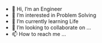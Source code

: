 - 👋 Hi, I’m an Engineer
- 👀 I’m interested in Problem Solving
- 🌱 I’m currently learning Life
- 💞️ I’m looking to collaborate on ...
- 📫 How to reach me ...

<!---
iRumesh/iRumesh is a ✨ special ✨ repository because its `README.md` (this file) appears on your GitHub profile.
You can click the Preview link to take a look at your changes.
--->
